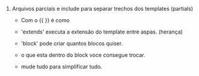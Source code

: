 1. Arquivos parciais e include para separar trechos dos templates (partials)

    - Com o {{  }} é como 

    - 'extends' executa a extensão do template entre aspas. (herança)

    - 'block' pode criar quantos blocos quiser.

    - o que esta dentro do block voce consegue trocar.

    - mude tudo para simplificar tudo.